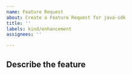 ```yaml
---
name: Feature Request
about: Create a Feature Request for java-sdk
title: ''
labels: kind/enhancement
assignees: ''

---
```

## Describe the feature
